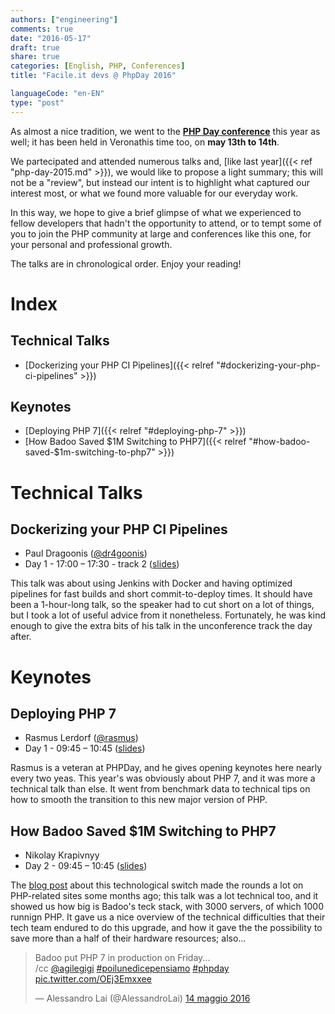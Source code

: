 ```yaml
---
authors: ["engineering"]
comments: true
date: "2016-05-17"
draft: true
share: true
categories: [English, PHP, Conferences]
title: "Facile.it devs @ PhpDay 2016"

languageCode: "en-EN"
type: "post"
---
```

As almost a nice tradition, we went to the **[PHP Day conference](http://2016.phpday.it/)** this year as well; it has been held in Veronathis time too, on **may 13th to 14th**. 

We partecipated and attended numerous talks and, [like last year]({{< ref "php-day-2015.md" >}}), we would like to propose a light summary; this will not be a "review", but instead our intent is to highlight what captured our interest most, or what we found more valuable for our everyday work.

In this way, we hope to give a brief glimpse of what we experienced to fellow developers that hadn't the opportunity to attend, or to tempt some of you to join the PHP community at large and conferences like this one, for your personal and professional growth.

The talks are in chronological order. Enjoy your reading!

# Index
## Technical Talks
 - [Dockerizing your PHP CI Pipelines]({{< relref "#dockerizing-your-php-ci-pipelines" >}})

## Keynotes
 - [Deploying PHP 7]({{< relref "#deploying-php-7" >}})
 - [How Badoo Saved $1M Switching to PHP7]({{< relref "#how-badoo-saved-$1m-switching-to-php7" >}})


# Technical Talks
## Dockerizing your PHP CI Pipelines
 * Paul Dragoonis ([@dr4goonis](http://twitter.com/dr4goonis))
 * Day 1 - 17:00 – 17:30 - track 2 ([slides](https://linktoslid.es))

This talk was about using Jenkins with Docker and having optimized pipelines for fast builds and short commit-to-deploy times. It should have been a 1-hour-long talk, so the speaker had to cut short on a lot of things, but I took a lot of useful advice from it nonetheless. Fortunately, he was kind enough to give the extra bits of his talk in the unconference track the day after.  

# Keynotes
## Deploying PHP 7
 * Rasmus Lerdorf ([@rasmus](http://twitter.com/rasmus))
 * Day 1 - 09:45 – 10:45 ([slides](http://talks.php.net/phpday16#/))

Rasmus is a veteran at PHPDay, and he gives opening keynotes here nearly every two yeas. This year's was obviously about PHP 7, and it was more a technical talk than else. It went from benchmark data to technical tips on how to smooth the transition to this new major version of PHP.

## How Badoo Saved $1M Switching to PHP7
 * Nikolay Krapivnyy
 * Day 2 - 09:45 – 10:45 ([slides](https://dl.dropboxusercontent.com/u/216377/verona_php_2.pdf))

The [blog post](https://techblog.badoo.com/blog/2016/03/14/how-badoo-saved-one-million-dollars-switching-to-php7/) about this technological switch made the rounds a lot on PHP-related sites some months ago; this talk was a lot technical too, and it showed us how big is Badoo's teck stack, with 3000 servers, of which 1000 runnign PHP. It gave us a nice overview of the technical difficulties that their tech team endured to do this upgrade, and how it gave the the possibility to save more than a half of their hardware resources; also...

<blockquote class="twitter-tweet" data-lang="it"><p lang="en" dir="ltr">Badoo put PHP 7 in production on Friday... <br>/cc <a href="https://twitter.com/agilegigi">@agilegigi</a> <a href="https://twitter.com/hashtag/poiluned%C3%ACcepensiamo?src=hash">#poilunedìcepensiamo</a> <a href="https://twitter.com/hashtag/phpday?src=hash">#phpday</a> <a href="https://t.co/OEj3Emxxee">pic.twitter.com/OEj3Emxxee</a></p>&mdash; Alessandro Lai (@AlessandroLai) <a href="https://twitter.com/AlessandroLai/status/731403882321063936">14 maggio 2016</a></blockquote>
<script async src="//platform.twitter.com/widgets.js" charset="utf-8"></script>
